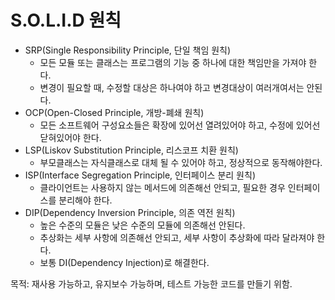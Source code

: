 # S.O.L.I.D 원칙

- SRP(Single Responsibility Principle, 단일 책임 원칙)
  - 모든 모듈 또는 클래스는 프로그램의 기능 중 하나에 대한 책임만을 가져야 한다.
  - 변경이 필요할 때, 수정할 대상은 하나여야 하고 변경대상이 여러개여서는 안된다.
- OCP(Open-Closed Principle, 개방-폐쇄 원칙)
  - 모든 소프트웨어 구성요소들은 확장에 있어선 열려있어야 하고, 수정에 있어선 닫혀있어야 한다.
- LSP(Liskov Substitution Principle, 리스코프 치환 원칙)
  - 부모클래스는 자식클래스로 대체 될 수 있어야 하고, 정상적으로 동작해야한다.
- ISP(Interface Segregation Principle, 인터페이스 분리 원칙)
  - 클라이언트는 사용하지 않는 메서드에 의존해선 안되고, 필요한 경우 인터페이스를 분리해야 한다.
- DIP(Dependency Inversion Principle, 의존 역전 원칙)
  - 높은 수준의 모듈은 낮은 수준의 모듈에 의존해선 안된다.
  - 추상화는 세부 사항에 의존해선 안되고, 세부 사항이 추상화에 따라 달라져야 한다.
  - 보통 DI(Dependency Injection)로 해결한다.

목적: 재사용 가능하고, 유지보수 가능하며, 테스트 가능한 코드를 만들기 위함.
